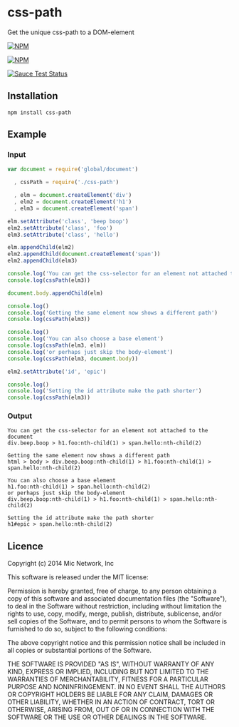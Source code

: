 # css-path

Get the unique css-path to a DOM-element

[![NPM](https://nodei.co/npm/css-path.png?downloads&stars)](https://nodei.co/npm/css-path/)

[![NPM](https://nodei.co/npm-dl/css-path.png)](https://nodei.co/npm/css-path/)

[![Sauce Test Status](https://saucelabs.com/buildstatus/micnews-css-path)](https://saucelabs.com/u/micnews-css-path)


## Installation

```
npm install css-path
```

## Example

### Input

```javascript
var document = require('global/document')

  , cssPath = require('./css-path')

  , elm = document.createElement('div')
  , elm2 = document.createElement('h1')
  , elm3 = document.createElement('span')

elm.setAttribute('class', 'beep boop')
elm2.setAttribute('class', 'foo')
elm3.setAttribute('class', 'hello')

elm.appendChild(elm2)
elm2.appendChild(document.createElement('span'))
elm2.appendChild(elm3)

console.log('You can get the css-selector for an element not attached to the document')
console.log(cssPath(elm3))

document.body.appendChild(elm)

console.log()
console.log('Getting the same element now shows a different path')
console.log(cssPath(elm3))

console.log()
console.log('You can also choose a base element')
console.log(cssPath(elm3, elm))
console.log('or perhaps just skip the body-element')
console.log(cssPath(elm3, document.body))

elm2.setAttribute('id', 'epic')

console.log()
console.log('Setting the id attribute make the path shorter')
console.log(cssPath(elm3))
```

### Output

```
You can get the css-selector for an element not attached to the document
div.beep.boop > h1.foo:nth-child(1) > span.hello:nth-child(2)

Getting the same element now shows a different path
html > body > div.beep.boop:nth-child(1) > h1.foo:nth-child(1) > span.hello:nth-child(2)

You can also choose a base element
h1.foo:nth-child(1) > span.hello:nth-child(2)
or perhaps just skip the body-element
div.beep.boop:nth-child(1) > h1.foo:nth-child(1) > span.hello:nth-child(2)

Setting the id attribute make the path shorter
h1#epic > span.hello:nth-child(2)
```

## Licence

Copyright (c) 2014 Mic Network, Inc

This software is released under the MIT license:

Permission is hereby granted, free of charge, to any person obtaining a copy
of this software and associated documentation files (the "Software"), to deal
in the Software without restriction, including without limitation the rights
to use, copy, modify, merge, publish, distribute, sublicense, and/or sell
copies of the Software, and to permit persons to whom the Software is
furnished to do so, subject to the following conditions:

The above copyright notice and this permission notice shall be included in
all copies or substantial portions of the Software.

THE SOFTWARE IS PROVIDED "AS IS", WITHOUT WARRANTY OF ANY KIND, EXPRESS OR
IMPLIED, INCLUDING BUT NOT LIMITED TO THE WARRANTIES OF MERCHANTABILITY,
FITNESS FOR A PARTICULAR PURPOSE AND NONINFRINGEMENT. IN NO EVENT SHALL THE
AUTHORS OR COPYRIGHT HOLDERS BE LIABLE FOR ANY CLAIM, DAMAGES OR OTHER
LIABILITY, WHETHER IN AN ACTION OF CONTRACT, TORT OR OTHERWISE, ARISING FROM,
OUT OF OR IN CONNECTION WITH THE SOFTWARE OR THE USE OR OTHER DEALINGS IN
THE SOFTWARE.
